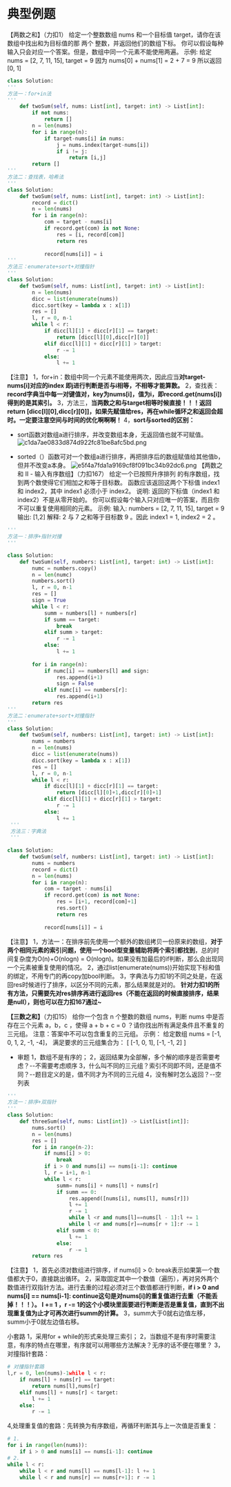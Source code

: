 # 典型例题
【两数之和】（力扣1）
给定一个整数数组 nums 和一个目标值 target，请你在该数组中找出和为目标值的那 两个 整数，并返回他们的数组下标。
你可以假设每种输入只会对应一个答案。但是，数组中同一个元素不能使用两遍。
示例:
给定 nums = [2, 7, 11, 15], target = 9
因为 nums[0] + nums[1] = 2 + 7 = 9
所以返回 [0, 1]

```python
class Solution:
'''
方法一：for+in法
'''
    def twoSum(self, nums: List[int], target: int) -> List[int]:
        if not nums:
            return []
        n = len(nums)
        for i in range(n):
            if target-nums[i] in nums:
                j = nums.index(target-nums[i])
                if i != j:
                    return [i,j]
        return []
'''
方法二：查找表，哈希法
'''
class Solution:
    def twoSum(self, nums: List[int], target: int) -> List[int]:
        record = dict()
        n = len(nums)
        for i in range(n):
            com = target - nums[i]
            if record.get(com) is not None:
                res = [i, record[com]]
                return res
            
            record[nums[i]] = i
'''
方法三：enumerate+sort+对撞指针
'''
class Solution:
    def twoSum(self, nums: List[int], target: int) -> List[int]:
        n = len(nums)
        dicc = list(enumerate(nums))
        dicc.sort(key = lambda x : x[1])
        res = []
        l, r = 0, n-1
        while l < r:
            if dicc[l][1] + dicc[r][1] == target:
                return [dicc[l][0],dicc[r][0]]
            elif dicc[l][1] + dicc[r][1] > target:
                r -= 1
            else:
                l += 1
```
【注意】
1，for+in：数组中同一个元素不能使用两次，因此应当**对target-nums[i]对应的index 即j进行判断是否与i相等，不相等才能算数。**
2，查找表：**record字典当中每一对键值对，key为nums[i]，值为i，即record.get(nums[i])得到的是其索引。**
3，方法三，**当两数之和与target相等时候直接！！！返回return [dicc[l][0],dicc[r][0]]，如果先赋值给res，再在while循环之和返回会超时。一定要注意空间与时间的优化啊啊啊！**
4，**sort与sorted的区别：**
- sort函数对数组a进行排序，并改变数组本身，无返回值也就不可赋值。
![c1da7ae0833d874d922fc81be8afc5bd.png](en-resource://database/880:1)

- sorted（）函数可对一个数组a进行排序，再把排序后的数组赋值给其他值b，但并不改变a本身。
 ![e5f4a7fda1a9169cf8f091bc34b92dc6.png](en-resource://database/878:1)
【两数之和 II - 输入有序数组】（力扣167）
给定一个已按照升序排列 的有序数组，找到两个数使得它们相加之和等于目标数。
函数应该返回这两个下标值 index1 和 index2，其中 index1 必须小于 index2。
说明:
返回的下标值（index1 和 index2）不是从零开始的。
你可以假设每个输入只对应唯一的答案，而且你不可以重复使用相同的元素。
示例:
输入: numbers = [2, 7, 11, 15], target = 9
输出: [1,2]
解释: 2 与 7 之和等于目标数 9 。因此 index1 = 1, index2 = 2 。
```python
'''
方法一：排序+指针对撞
'''

class Solution:
    def twoSum(self, numbers: List[int], target: int) -> List[int]:
        numc = numbers.copy()
        n = len(numc)
        numbers.sort()
        l, r = 0, n-1
        res = []
        sign = True
        while l < r:
            summ = numbers[l] + numbers[r]
            if summ == target:
                break
            elif summ > target:
                r -= 1    
            else:
                l += 1  
        
        for i in range(n):
            if numc[i] == numbers[l] and sign:
                res.append(i+1)
                sign = False
            elif numc[i] == numbers[r]:
                res.append(i+1)
        return res
'''
方法二：enumerate+sort+对撞指针
'''
class Solution:
    def twoSum(self, numbers: List[int], target: int) -> List[int]:
        nums = numbers
        n = len(nums)
        dicc = list(enumerate(nums))
        dicc.sort(key = lambda x : x[1])
        res = []
        l, r = 0, n-1
        while l < r:
            if dicc[l][1] + dicc[r][1] == target:
                return [dicc[l][0]+1,dicc[r][0]+1]
            elif dicc[l][1] + dicc[r][1] > target:
                r -= 1
            else:
                l += 1
 '''
 方法三：字典法
 '''
 
class Solution:
    def twoSum(self, numbers: List[int], target: int) -> List[int]:
        nums = numbers
        record = dict()
        n = len(nums)
        for i in range(n):
            com = target - nums[i]
            if record.get(com) is not None:
                res = [i+1, record[com]+1]
                res.sort()
                return res
            
            record[nums[i]] = i
```
【注意】
1，方法一：在排序前先使用一个额外的数组拷贝一份原来的数组，**对于两个相同元素的索引问题，使用一个bool型变量辅助将两个索引都找到**，总的时间复杂度为O(n)+O(nlogn) = O(nlogn)。如果没有加最后的if判断，那么会出现同一个元素被重复使用的情况。
2，通过list(enumerate(nums))开始实现下标和值的绑定，不用专门的再copy加bool判断。
3，字典法与力扣1的不同之处是，在返回res时候进行了排序，以区分不同的元素，那么结果就是对的。
**针对力扣1的所有方法，只需要先对res排序再进行返回res（不能在返回的时候直接排序，结果是null），则也可以在力扣167通过~**



**【三数之和】**（力扣15）
给你一个包含 n 个整数的数组 nums，判断 nums 中是否存在三个元素 a，b，c ，使得 a + b + c = 0 ？请你找出所有满足条件且不重复的三元组。
注意：答案中不可以包含重复的三元组。
示例：
给定数组 nums = [-1, 0, 1, 2, -1, -4]，
满足要求的三元组集合为：
[
  [-1, 0, 1],
  [-1, -1, 2]
]

- 审题
1，数组不是有序的；
2，返回结果为全部解，多个解的顺序是否需要考虑？--不需要考虑顺序
3，什么叫不同的三元组？索引不同即不同，还是值不同？--题目定义的是，值不同才为不同的三元组
4，没有解时怎么返回？--空列表
```python
'''
方法一：排序+双指针
'''
class Solution:
    def threeSum(self, nums: List[int]) -> List[List[int]]:
        nums.sort()
        n = len(nums)
        res = []
        for i in range(n-2):
            if nums[i] > 0:
                break
            if i > 0 and nums[i] == nums[i-1]: continue
            l, r = i+1, n-1
            while l < r:
                summ= nums[i] + nums[l] + nums[r]
                if summ == 0:
                    res.append([nums[i], nums[l], nums[r]])
                    l += 1
                    r -= 1
                    while l <r and nums[l]==nums[l - 1]:l += 1
                    while l <r and nums[r]==nums[r + 1]:r -= 1
                elif summ < 0:
                    l += 1
                else:
                    r -= 1
        return res
```
【注意】
1，首先必须对数组进行排序，if nums[i] > 0: break表示如果第一个数值都大于0，直接跳出循环。
2，采取固定其中一个数值（遍历），再对另外两个数值进行双指针方法。进行去重的过程必须对三个数值都进行判断，**if i > 0 and nums[i] == nums[i-1]: continue这句是对nums[i]的重复值进行去重（不能丢掉！！！）。 l += 1 ，r -= 1的这个小模块里面要进行判断是否是重复值，直到不出现重复值为止才可再次进行summ的计算。**
3，summ大于0就右边值左移，summ小于0就左边值右移。


小套路
1，采用for + while的形式来处理三索引；
2，当数组不是有序时需要注意，有序的特点在哪里，有序就可以用哪些方法解决？无序的话不便在哪里？
3，对撞指针套路：
```python
# 对撞指针套路
l,r = 0, len(nums)-1while l < r:
    if nums[l] + nums[r] == target:
        return nums[l],nums[r]
    elif nums[l] + nums[r] < target:
        l += 1
    else:
        r -= 1
```
4,处理重复值的套路：先转换为有序数组，再循环判断其与上一次值是否重复：
```python
# 1.
for i in range(len(nums)):
    if i > 0 and nums[i] == nums[i-1]: continue
# 2.
while l < r:
    while l < r and nums[l] == nums[l-1]: l += 1
    while l < r and nums[r] == nums[r+1]: r -= 1
```